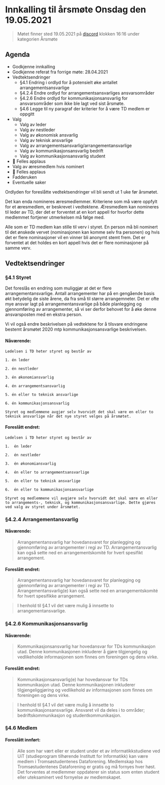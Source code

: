 # Innkalling til årsmøte Onsdag den 19.05.2021

> Møtet finner sted 19.05.2021 på [discord](https://discord.gg/vXaTr3y4BZ) klokken 16:16 under kategorien Årsmøte

## Agenda
* Godkjenne innkalling
* Godkjenne referat fra forrige møte: 28.04.2021
* Vedtektsendringer
  * §4.1 Endring i ordlyd for å potensielt øke antallet arrangementsansvarlige
  * §4.2.4 Endre ordlyd for arrangementsansvarliges ansvarsområder
  * §4.2.6 Endre ordlyd for kommunikasjonsansvarlig for ansvarsområder som ikke ble lagt ved sist årsmøte.
  * §4.6 Legge til ny paragraf der kriterier for å være TD medlem er oppgitt
* Valg
  * Valg av leder
  * Valg av nestleder
  * Valg av økonomisk ansvarlig
  * Valg av teknisk ansvarlige
  * Valg av arrangementsansvarlig/arrangementansvarlige
  * Valg av kommunikasjonsansvarlig bedrift
  * Valg av kommunikasjonsansvarlig student
* :clap: Felles applaus
* Valg av æresmedlem hvis nominert
* :clap: Felles applaus
* Fadderuken
* Eventuelle saker

Ordlyden for foreslåtte vedtektsendringer vil bli sendt ut 1 uke før årsmøtet.

Det kan enda nomineres æresmedlemmer. Kriteriene som må være oppfylt for et æresmedlem, er beskrevet i vedtektene. Æresmedlem kan nomineres til leder av TD, der det er forventet at en kort appell for hvorfor dette medlemmet fortjener utmerkelsen må følge med.

Alle som er TD medlem kan stille til verv i styret. En person må bli nominert til det ønskede vervet (nominasjonen kan komme selv fra personen) og hvis det er flere nominasjoner vil en vinner bli anonymt stemt frem. Det er forventet at det holdes en kort appell hvis det er flere nominasjoner på samme verv. 

## Vedtektsendringer
### §4.1 Styret
Det foreslås en endring som muliggjør at det er flere arrangementansvarlige. Antall arrangementer har på en gengående basis økt betydelig de siste årene, da fra små til større arrangemneter. Det er ofte mye ansvar lagt på arrangementansvarlige på både planlegging og gjennomføring av arrangementer, så vi ser derfor behovet for å øke denne ansvarsposten med en ekstra person. 

Vi vil også endre beskrivelsen på vedtektene for å tilsvare endringene bestemt årsmøtet 2020 mtp kommunikasjonsansvarlige beskrivelsen.

#### Nåværende:

```
Ledelsen i TD heter styret og består av

1. én leder
 
2. én nestleder
 
3. én økonomiansvarlig
 
4. én arrangementsansvarlig
 
5. én eller to teknisk ansvarlige
 
6. én kommunikasjonsansvarlig

Styret og medlemmene avgjør selv hvorvidt det skal være en eller to teknisk ansvarlige når det nye styret velges på årsmøtet.
```

#### Foreslått endret:

```
Ledelsen i TD heter styret og består av

1.  én leder

2.  én nestleder

3.  én økonomiansvarlig

4.  én eller to arrangementsansvarlige

5.  én eller to teknisk ansvarlige

6.  én eller to kommunikasjonsansvarlige

Styret og medlemmene vil avgjøre selv hvorvidt det skal være en eller to arrangements-, teknisk, og kommunikasjonsansvarlige. Dette gjøres ved valg av styret under årsmøtet.

```

### §4.2.4 Arrangementansvarlig

#### Nåværende:
> Arrangementansvarlig har hovedansvaret for planlegging og gjennomføring av arrangementer i regi av TD. Arrangementansvarlig kan også sette ned en arrangementskomité for hvert spesifikt arrangement.

#### Foreslått endret:
> Arrangementansvarlig har hovedansvaret for planlegging og gjennomføring av arrangementer i regi av TD. Arrangementansvarlig(e) kan også sette ned en arrangementskomité for hvert spesifikke arrangement.

> I henhold til §4.1 vil det være mulig å innsette to arrangementansvarlige.

### §4.2.6 Kommunikasjonsansvarlig
#### Nåværende:
> Kommunikasjonsansvarlig har hovedansvar for TDs kommunikasjon utad. Denne kommunikasjonen inkluderer å gjøre tilgjengelig og vedlikeholde informasjonen som finnes om foreningen og dens virke.

#### Foreslått endret:
> Kommunikasjonsansvarlig(e) har hovedansvar for TDs kommunikasjon utad. Denne kommunikasjonen inkluderer tilgjengeliggjøring og vedlikehold av informasjonen som finnes om foreningen og dens virke.

> I henhold til §4.1 vil det være mulig å innsette to kommunikasjonsansvarlige. Ansvaret vil da deles i to områder; bedriftskommunikasjon og studentkommunikasjon.

### §4.6 Medlem
#### Foreslått innført:
> Alle som har vært eller er student under et av informatikkstudiene ved UiT (studieprogram tilhørende Institutt for Informatikk) kan være medlem i Tromsøstudentenes Dataforening. Medlemskap hos Tromsøstudentenes Dataforening er gratis og må fornyes hver høst. Det forventes at medlemmer oppdaterer sin status som enten student eller uteksaminert ved fornyelse av medlemskapet.
